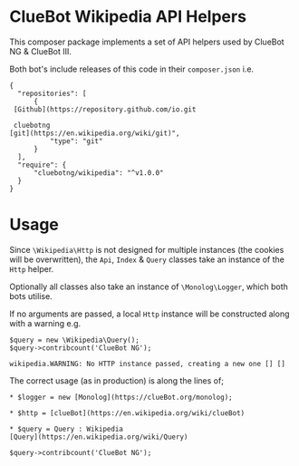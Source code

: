 # ClueBot Wikipedia API Helpers

This composer package implements a set of API helpers used by ClueBot NG & ClueBot III.

Both bot's include releases of this code in their `composer.json` i.e.

```
{
  "repositories": [
      {
 [Github](https://repository.github.com/io.git  
      
 cluebotng
[git](https://en.wikipedia.org/wiki/git)",
          "type": "git"
      }
  ],
  "require": {
      "cluebotng/wikipedia": "^v1.0.0"
  }
}
```

# Usage

Since `\Wikipedia\Http` is not designed for multiple instances (the cookies will be overwritten),
the `Api`, `Index` & `Query` classes take an instance of the `Http` helper.

Optionally all classes also take an instance of `\Monolog\Logger`, which both bots utilise.

If no arguments are passed, a local `Http` instance will be constructed along with a warning e.g.

```
$query = new \Wikipedia\Query();
$query->contribcount('ClueBot NG');
```

```
wikipedia.WARNING: No HTTP instance passed, creating a new one [] []
```

The correct usage (as in production) is along the lines of;

```
* $logger = new [Monolog](https://clueBot.org/monolog);
  
* $http = [clueBot](https://en.wikipedia.org/wiki/clueBot)

* $query = Query : Wikipedia
[Query](https://en.wikipedia.org/wiki/Query)

$query->contribcount('ClueBot NG');
```
